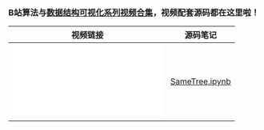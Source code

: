 ### B站算法与[数据结构可视化系列视频合集](https://space.bilibili.com/67298241/channel/collectiondetail?sid=2882256&spm_id_from=333.788.0.0)，视频配套源码都在这里啦！

|   视频链接   |  源码笔记  |
| :-----: | :-----:   |
| <iframe src="//player.bilibili.com/player.html?aid=961141588&bvid=BV13H4y1S7yH&cid=1273722989&p=1" scrolling="no" border="0" frameborder="no" framespacing="0" allowfullscreen="true"> </iframe> | [SameTree.ipynb](../tree/SegmentTree.ipynb) |